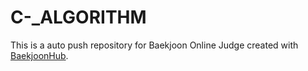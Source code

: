# C-_ALGORITHM
This is a auto push repository for Baekjoon Online Judge created with [BaekjoonHub](https://github.com/BaekjoonHub/BaekjoonHub).
